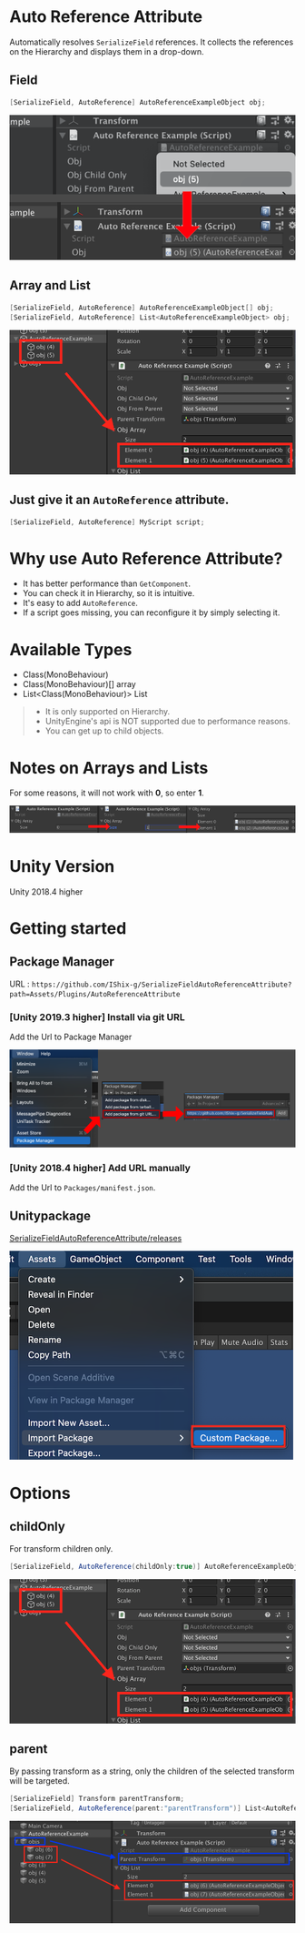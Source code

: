 # Auto Reference Attribute

Automatically resolves `SerializeField` references.
It collects the references on the Hierarchy and displays them in a drop-down.

## Field

```c#
[SerializeField, AutoReference] AutoReferenceExampleObject obj;
```

![Auto Reference](ReadMeImages/image.png)

## Array and List
```c#
[SerializeField, AutoReference] AutoReferenceExampleObject[] obj;
[SerializeField, AutoReference] List<AutoReferenceExampleObject> obj;
```
![childOnly](ReadMeImages/image4.png)

## Just give it an `AutoReference` attribute.

```c#
[SerializeField, AutoReference] MyScript script;
```

# Why use Auto Reference Attribute?
- It has better performance than `GetComponent`.
- You can check it in Hierarchy, so it is intuitive.
- It's easy to add `AutoReference`.
- If a script goes missing, you can reconfigure it by simply selecting it.

# Available Types
- Class(MonoBehaviour)
- Class(MonoBehaviour)[] array
- List<Class(MonoBehaviour)> List

> - It is only supported on Hierarchy.
> - UnityEngine's api is NOT supported due to performance reasons.
> - You can get up to child objects.

# Notes on Arrays and Lists

For some reasons, it will not work with **0**, so enter **1**.

![Notes on Arrays and Lists](ReadMeImages/image6.png)

# Unity Version
Unity 2018.4 higher

# Getting started

## Package Manager

URL : `https://github.com/IShix-g/SerializeFieldAutoReferenceAttribute?path=Assets/Plugins/AutoReferenceAttribute`

### [Unity 2019.3 higher] Install via git URL
Add the Url to Package Manager

![UPM Package](ReadMeImages/image2.png)

### [Unity 2018.4 higher] Add URL manually

Add the Url to `Packages/manifest.json`.

## Unitypackage

[SerializeFieldAutoReferenceAttribute/releases](https://github.com/IShix-g/SerializeFieldAutoReferenceAttribute/releases/)

![Auto Reference](ReadMeImages/image3.png)

# Options

## childOnly
For transform children only.

```c#
[SerializeField, AutoReference(childOnly:true)] AutoReferenceExampleObject objChildOnly;
```

![childOnly](ReadMeImages/image4.png)

## parent
By passing transform as a string, only the children of the selected transform will be targeted.

```c#
[SerializeField] Transform parentTransform;
[SerializeField, AutoReference(parent:"parentTransform")] List<AutoReferenceExampleObject> objList;
```

![parent](ReadMeImages/image5.png)